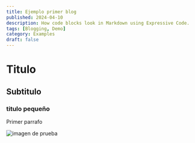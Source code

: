 ```yaml
---
title: Ejemplo primer blog
published: 2024-04-10
description: How code blocks look in Markdown using Expressive Code.
tags: [Blogging, Demo]
category: Examples
draft: false
---
```


# Titulo
## Subtitulo
### titulo pequeño

Primer parrafo

![imagen de prueba](assets/images/demo-avatar.png)